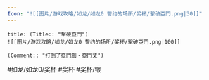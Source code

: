 ```yaml
---
Icon: "![[图片/游戏攻略/如龙/如龙0 誓约的场所/奖杯/擊破亞門.png|30]]"
---
```

```ad-common-silver-trophy
title: (Title:: "擊破亞門")
![[图片/游戏攻略/如龙/如龙0 誓约的场所/奖杯/擊破亞門.png|100]]

(Comment:: "打倒了亞門創・亞門丈")
```

#如龙/如龙0/奖杯 #奖杯 #奖杯/银
